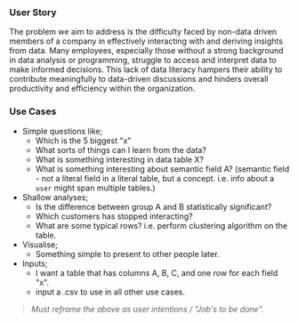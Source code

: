 ### User Story

The problem we aim to address is the difficulty faced by non-data driven members of a company in effectively interacting with and deriving insights from data. Many employees, especially those without a strong background in data analysis or programming, struggle to access and interpret data to make informed decisions. This lack of data literacy hampers their ability to contribute meaningfully to data-driven discussions and hinders overall productivity and efficiency within the organization.

### Use Cases  
  
- Simple questions like;  
  - Which is the 5 biggest "x"  
  - What sorts of things can I learn from the data?  
  - What is something interesting in data table X?  
  - What is something interesting about semantic field A? (semantic field - not a literal field in a literal table, but a concept. i.e. info about a `user` might span multiple tables.)  
- Shallow analyses;  
  - Is the difference between group A and B statistically significant?  
  - Which customers has stopped interacting?  
  - What are some typical rows? i.e. perform clustering algorithm on the table.  
- Visualise;  
  - Something simple to present to other people later.  
- Inputs;  
  - I want a table that has columns A, B, C, and one row for each field "x".  
  - input a .csv to use in all other use cases.  
  
> *Must reframe the above as user intentions / "Job's to be done".*
